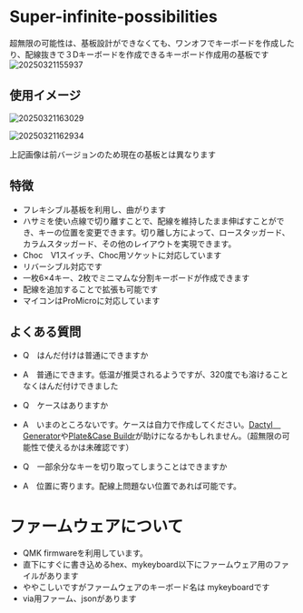 # Super-infinite-possibilities
超無限の可能性は、基板設計ができなくても、ワンオフでキーボードを作成したり、配線抜きで３Dキーボードを作成できるキーボード作成用の基板です
![20250321155937](https://github.com/user-attachments/assets/25f82d89-ec24-4c7a-8328-7f653d798c12)


## 使用イメージ
![20250321163029](https://github.com/user-attachments/assets/6f023bc1-f981-4577-aecd-750943a97347)

![20250321162934](https://github.com/user-attachments/assets/e610b340-4079-42ac-adf7-3d153d4a3144)

上記画像は前バージョンのため現在の基板とは異なります

## 特徴
- フレキシブル基板を利用し、曲がります
- ハサミを使い点線で切り離すことで、配線を維持したまま伸ばすことができ、キーの位置を変更できます。切り離し方によって、ロースタッガード、カラムスタッガード、その他のレイアウトを実現できます。
- Choc　V1スイッチ、Choc用ソケットに対応しています
- リバーシブル対応です
- 一枚6×4キー、2枚でミニマムな分割キーボードが作成できます
- 配線を追加することで拡張も可能です
- マイコンはProMicroに対応しています

## よくある質問
- Q　はんだ付けは普通にできますか
- A　普通にできます。低温が推奨されるようですが、320度でも溶けることなくはんだ付けできました

- Q　ケースはありますか
- A　いまのところないです。ケースは自力で作成してください。[Dactyl　Generator](https://ryanis.cool/dactyl/#manuform:Ch0IBRAFGgNzaXgiBGZ1bGwqAm14MgZub3JtaWU4AA==)や[Plate&Case Buildr](http://builder.swillkb.com/)が助けになるかもしれません。（超無限の可能性で使えるかは未確認です）

- Q　一部余分なキーを切り取ってしまうことはできますか
- A　位置に寄ります。配線上問題ない位置であれば可能です。

# ファームウェアについて
- QMK firmwareを利用しています。
- 直下にすぐに書き込めるhex、mykeyboard以下にファームウェア用のファイルがあります
- ややこしいですがファームウェアのキーボード名は mykeyboardです
- via用ファーム、jsonがあります
